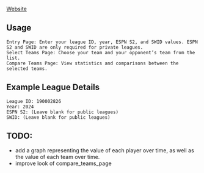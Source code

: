 [Website](https://fantasybballstats.com)

## Usage

    Entry Page: Enter your league ID, year, ESPN S2, and SWID values. ESPN S2 and SWID are only required for private leagues.
    Select Teams Page: Choose your team and your opponent’s team from the list.
    Compare Teams Page: View statistics and comparisons between the selected teams.

## Example League Details

    League ID: 190002826
    Year: 2024
    ESPN S2: (Leave blank for public leagues)
    SWID: (Leave blank for public leagues)

## TODO:

 - add a graph representing the value of each player over time, as well as the value of each team over time.
 - improve look of  compare_teams_page
